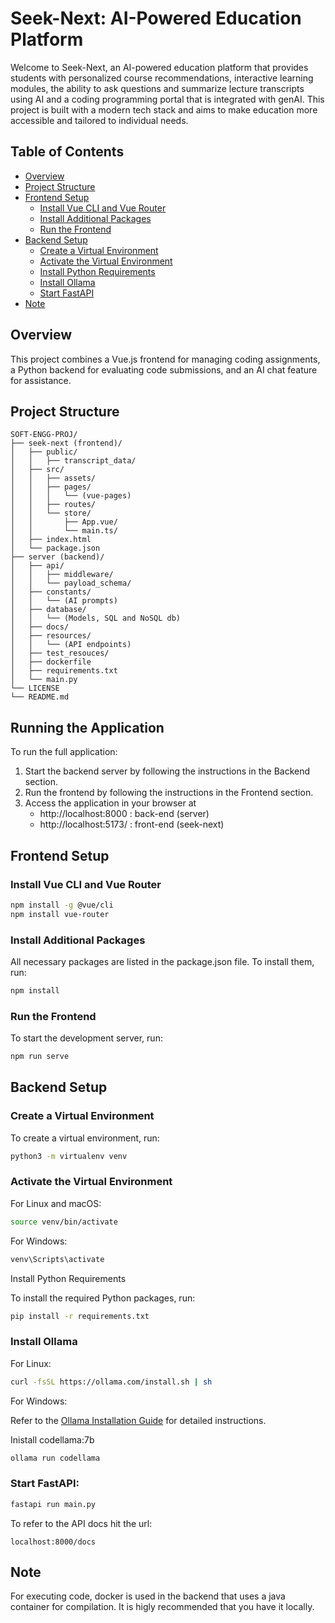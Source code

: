# Seek-Next: AI-Powered Education Platform

Welcome to Seek-Next, an AI-powered education platform that provides students with personalized course recommendations, interactive learning modules, the ability to ask questions and summarize lecture transcripts using AI and a coding programming portal that is integrated with genAI. This project is built with a modern tech stack and aims to make education more accessible and tailored to individual needs.

## Table of Contents

- [Overview](#overview)
- [Project Structure](#project-structure)
- [Frontend Setup](#frontend-setup)
  - [Install Vue CLI and Vue Router](#install-vue-cli-and-vue-router)
  - [Install Additional Packages](#install-additional-packages)
  - [Run the Frontend](#run-the-frontend)
- [Backend Setup](#backend-setup)
  - [Create a Virtual Environment](#create-a-virtual-environment)
  - [Activate the Virtual Environment](#activate-the-virtual-environment)
  - [Install Python Requirements](#install-python-requirements)
  - [Install Ollama](#install-ollama)
  - [Start FastAPI](#start-fastapi)
- [Note](#Note)

## Overview

This project combines a Vue.js frontend for managing coding assignments, a Python backend for evaluating code submissions, and an AI chat feature for assistance.

## Project Structure
``` 
SOFT-ENGG-PROJ/
├── seek-next (frontend)/
│   ├── public/
│   │   ├── transcript_data/
│   ├── src/
│   │   ├── assets/
│   │   ├── pages/
│   │   │   └── (vue-pages)
│   │   ├── routes/
│   │   └── store/
│   │       ├── App.vue/
│   │       └── main.ts/
│   ├── index.html
│   └── package.json
├── server (backend)/
│   ├── api/
│   │   ├── middleware/
│   │   └── payload_schema/
│   ├── constants/
│   │   └── (AI prompts)
│   ├── database/
│   │   └── (Models, SQL and NoSQL db)
│   ├── docs/
│   ├── resources/
│   │   └── (API endpoints)
│   ├── test_resouces/
│   ├── dockerfile
│   ├── requirements.txt
│   └── main.py
└── LICENSE
└── README.md
```

## Running the Application

To run the full application:
1. Start the backend server by following the instructions in the Backend section.
2.  Run the frontend by following the instructions in the Frontend section.
3.  Access the application in your browser at 
    - http://localhost:8000 : back-end (server)
    - http://localhost:5173/ : front-end (seek-next)

## Frontend Setup

### Install Vue CLI and Vue Router

```sh
npm install -g @vue/cli
npm install vue-router
```

### Install Additional Packages

All necessary packages are listed in the package.json file. To install them, run:

```sh
npm install
```

### Run the Frontend

To start the development server, run:

```sh
npm run serve
```

## Backend Setup
### Create a Virtual Environment

To create a virtual environment, run:
```sh
python3 -m virtualenv venv
```

### Activate the Virtual Environment

For Linux and macOS:

```sh
source venv/bin/activate
```
For Windows:
```sh
venv\Scripts\activate
```
Install Python Requirements

To install the required Python packages, run:
```sh
pip install -r requirements.txt
```

### Install Ollama
For Linux:
```sh
curl -fsSL https://ollama.com/install.sh | sh
```
For Windows:

Refer to the [Ollama Installation Guide](https://ollama.com/download/windows) for detailed instructions.

Inistall codellama:7b
```sh
ollama run codellama
```

### Start FastAPI: 
```sh
fastapi run main.py
```
To refer to the API docs hit the url:
```
localhost:8000/docs
```
## Note
For executing code, docker is used in the backend that uses a java container for compilation. It is higly recommended that you have it locally.


